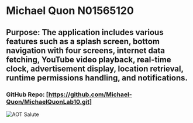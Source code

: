 # Michael Quon N01565120
## Purpose: The application includes various features such as a splash screen, bottom navigation with four screens, internet data fetching, YouTube video playback, real-time clock, advertisement display, location retrieval, runtime permissions handling, and notifications.
### GitHub Repo: [https://github.com/Michael-Quon/MichaelQuonLab10.git]
![AOT Salute](https://i.pinimg.com/originals/bc/16/9e/bc169e7fe6857e876b3eef8994a38847.jpg)
